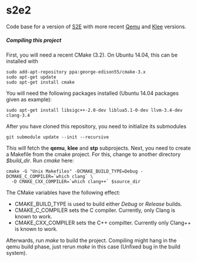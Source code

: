 # s2e2
Code base for a version of [S2E][s2e] with more recent [Qemu][qemu] and [Klee][klee] versions.

##### Compiling this project #####

First, you will need a recent CMake (3.2). On Ubuntu 14.04, this can be installed with
```
sudo add-apt-repository ppa:george-edison55/cmake-3.x
sudo apt-get update
sudo apt-get install cmake
```
You will need the following packages installed (Ubuntu 14.04 packages given as example):
```
sudo apt-get install libsigc++-2.0-dev liblua5.1-0-dev llvm-3.4-dev clang-3.4
```
After you have cloned this repository, you need to initialize its submodules
```
git submodule update --init --recursive
```
This will fetch the **qemu**, **klee** and **stp** subprojects.
Next, you need to create a Makefile from the cmake project. For this, change to another directory *$build_dir*.
Run *cmake* here:
```
cmake -G "Unix Makefiles" -DCMAKE_BUILD_TYPE=Debug -DCMAKE_C_COMPILER=`which clang` \
  -D CMAKE_CXX_COMPILER=`which clang++` $source_dir
```
The CMake variables have the following effect:
  * CMAKE_BUILD_TYPE is used to build either *Debug* or *Release* builds.
  * CMAKE_C_COMPILER sets the C compiler. Currently, only Clang is known to work.
  * CMAKE_CXX_COMPILER sets the C++ compilter. Currently only Clang++ is known to work.
  
Afterwards, run *make* to build the project. Compiling might hang in the qemu build phase, just rerun *make* in
this case (Unfixed bug in the build system).
  
[s2e]: http://s2e.epfl.ch/
[qemu]: http://qemu.org
[klee]: https://klee.github.io/
